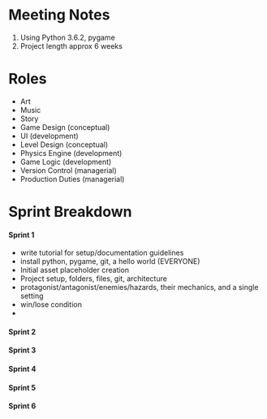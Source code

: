 # Meeting Notes
1. Using Python 3.6.2, pygame
2. Project length approx 6 weeks

# Roles
- Art 
- Music
- Story
- Game Design (conceptual)
- UI (development)
- Level Design (conceptual)
- Physics Engine (development)
- Game Logic (development)
- Version Control (managerial)
- Production Duties (managerial)

# Sprint Breakdown

#### Sprint 1
- write tutorial for setup/documentation guidelines
- install python, pygame, git, a hello world (EVERYONE)
- Initial asset placeholder creation
- Project setup, folders, files, git, architecture
- protagonist/antagonist/enemies/hazards, their mechanics, and a single setting
- win/lose condition
- 
#### Sprint 2
#### Sprint 3
#### Sprint 4
#### Sprint 5
#### Sprint 6

